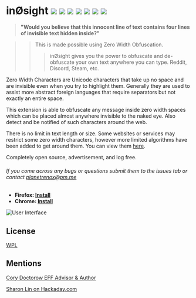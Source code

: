 # inØsight <img src="https://badgen.net/badge/maintained/kinda?color=black&icon/"> <a href="https://addons.mozilla.org/en-US/firefox/addon/in0sight/statistics/?last=365"><img src="https://badgen.net/badge/downloads/~1k?color=black&icon/"></a> <a href="https://addons.mozilla.org/en-US/firefox/addon/in0sight/"><img src="https://badgen.net/amo/users/in0sight?color=black&icon=firefox"></a> <a href="https://chrome.google.com/webstore/detail/in%C3%B8sight-%E2%80%94-zero-width-obf/fkobnhlaipildbjmlhaolahpplolnpcn"><img src="https://badgen.net/chrome-web-store/users/fkobnhlaipildbjmlhaolahpplolnpcn?icon=chrome&color=black"></a> <img src="https://badgen.net/badge/version/1.4.4?color=black&icon/"> <a href="https://planetrenox.com/repos/in0sight/src/branch/master/LICENSE"><img src="https://badgen.net/badge/license/WPL?color=black&icon/"></a> <img src="https://badges.frapsoft.com/os/v3/open-source.svg?v=103">


>**"Would you believe that this innocent line of tex‌‎﻿­‍﻿­­​‌‌‍​‍​­­‌‌‌᠎‍­‌​‌⁠᠎​‌​‍­‌​⁠​­⁠‍᠎​‌‌‍​​᠎‍‍‌‍​‍​­‍‍​​᠎​‍​­‌­᠎​⁠​­‌‌​‌​‍‍​‍​​⁠​­⁠‍᠎­­​⁠​­­­​‎​​‌⁠‌​­­‌‌​⁠⁠‍‌‍​‌﻿­᠎­­‌‍‌​⁠​᠎⁠‌‌​‍‌᠎​​​­‌­᠎‍‌⁠⁠᠎‍‌‌‌​⁠​­⁠‍᠎​⁠​‌᠎​⁠‌‌᠎‍‍‌​‍⁠⁠⁠‍​​​​‌​​‍​⁠‌᠎‍‌⁠⁠᠎​‌‌​᠎⁠‌‌​‍‌﻿­﻿‍﻿‍­­​‌‌‍​⁠‌‌᠎⁠⁠‌⁠‌​­⁠​​‍‍​‌᠎​⁠‌‌᠎‌‌​‌​⁠‍​‍​᠎­‍‍‌​⁠​‌​​᠎‌‌‍⁠​‍‍​‍​᠎​⁠​­᠎​‌​​‌⁠‍⁠‌‌᠎‌​‍­᠎​‍᠎‍­‌​‍​‍​‌​⁠​​⁠​­⁠‍᠎‌‌‌​᠎‍‍‌​​­‌‌​⁠‌­​​‌⁠᠎⁠‌‌​‍‌‌⁠‌‌​​‍​‍­᠎​‍​­᠎​​​‍‌⁠‍​⁠‌᠎​‍‌­‌​⁠⁠​‌​​‌⁠﻿­﻿‍﻿‍­­⁠‌‌​‍‌‌⁠᠎‌​⁠⁠​⁠​­​⁠‌​​­‌‌᠎​‍​­‌­᠎​⁠‌­​​​‍‌‌᠎‍⁠​‍​‌​‌​​‌⁠᠎​‍᠎‍​‌​​‌﻿⁠᠎​​­​​​​­᠎​‌‌‍‌​‍‌⁠‍‌‍᠎​‌‌‍​⁠‌‌᠎⁠⁠‌⁠‌​­⁠​​‍‍​‌᠎⁠​​‍‌‌᠎‍⁠​‍‌­​​᠎‌​‍‌​‌᠎‌​‍­᠎⁠⁠​​‌⁠‌‌‌​​­​‍‍​᠎⁠⁠​‍‌‌‌‌​⁠‌​​­᠎​⁠​­᠎​‌‌‍​​᠎‍­​⁠‌⁠‌‌​‌᠎⁠⁠‍​​‍‍‍​​﻿⁠᠎​⁠​‌‌‌᠎‍‍‌​​­​‌​⁠​­‍‌​​‌­᠎‌­​​­​​​‍​‌​⁠⁠‍⁠​​​­​‌᠎‌­​​⁠⁠​​​­‌­‌‌᠎‌​​­᠎⁠‌‌​‍‌﻿­﻿‍﻿‍­­‍​​​​‌᠎‍⁠‌​‌⁠​​᠎⁠⁠​​‌​⁠⁠‍​​​᠎­‌​­‌​⁠​᠎​‍⁠­‌​‍‌​‌᠎­­​⁠​­­­​‎​​‌⁠‌​­­‌‌​⁠⁠‍‌‍​‌﻿⁠᠎‌​‌⁠᠎‍​​​​‍­​​​᠎​‍᠎‌⁠​​­​​⁠​​⁠​᠎‌​​­᠎​‌‌‍​​᠎​​​﻿​‌​​​­‌‌​⁠‌​​­᠎‌‌​‌‌​‌⁠​​﻿­t contains four lines of invisible text hidden inside?"**

>>This is made possible using Zero Width Obfuscation.   
>>>inØsight gives you the power to obfuscate and de-obfuscate your own text anywhere you can type. Reddit, Discord, Steam, etc.

Zero Width Characters are Unicode characters that take up no space and are invisible even when you try to highlight them. Generally they are used to assist more abstract foreign languages that require separators but not exactly an entire space.

This extension is able to obfuscate any message inside zero width spaces which can be placed almost anywhere invisible to the naked eye. Also detect and be notified of such characters around the web.

There is no limit in text length or size. Some websites or services may restrict some zero width characters, however more limited algorithms have been added to get around them. You can view them [here](https://github.com/PlanetRenox/in0sight/blob/master/CompatibilityList.md).

Completely open source, advertisement, and log free.

###### If you come across any bugs or questions submit them to the issues tab or contact planetrenox@pm.me

* **Firefox: [Install](https://addons.mozilla.org/en-US/firefox/addon/in0sight/)**
* **Chrome: [Install](https://chrome.google.com/webstore/detail/in%C3%B8sight-%E2%80%94-zero-width-obf/fkobnhlaipildbjmlhaolahpplolnpcn)**

![](https://raw.githubusercontent.com/PlanetRenox/in0sight/master/images/ui.png "User Interface")




## License
[WPL](https://github.com/PlanetRenox/in0sight/blob/master/LICENSE)

## Mentions
[Cory Doctorow EFF Advisor & Author](https://boingboing.net/2019/10/10/feff-200c-200d-200e-2060-180e.html)

[Sharon Lin on Hackaday.com](https://hackaday.com/2019/10/10/%E1%A0%8Ethis-sentence-%E2%80%8B%E2%80%8C%E2%80%8C%E2%80%8D%E2%80%8B%E2%80%8B%E1%A0%8E%E2%80%8B%E2%80%8B%E2%80%8Bisnt-just-a-sentence/)
